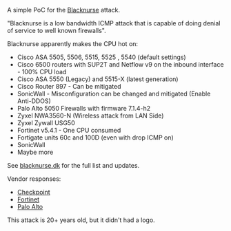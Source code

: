A simple PoC for the [Blacknurse](http://www.blacknurse.dk/) attack.

"Blacknurse is a low bandwidth ICMP attack that is capable of doing
denial of service to well known firewalls".

Blacknurse apparently makes the CPU hot on:
* Cisco ASA 5505, 5506, 5515, 5525 , 5540 (default settings)
* Cisco 6500 routers with SUP2T and Netflow v9 on the inbound interface - 100% CPU load
* Cisco ASA 5550 (Legacy) and 5515-X (latest generation)
* Cisco Router 897 - Can be mitigated
* SonicWall - Misconfiguration can be changed and mitigated (Enable Anti-DDOS)
* Palo Alto 5050 Firewalls with firmware 7.1.4-h2
* Zyxel NWA3560-N (Wireless attack from LAN Side)
* Zyxel Zywall USG50
* Fortinet v5.4.1 - One CPU consumed
* Fortigate units 60c and 100D (even with drop ICMP on)
* SonicWall
* Maybe more

See [blacknurse.dk](http://www.blacknurse.dk) for the full list and updates.

Vendor responses:
* [Checkpoint](https://supportcenter.checkpoint.com/supportcenter/portal?eventSubmit_doGoviewsolutiondetails=&solutionid=sk114500)
* [Fortinet](https://blog.fortinet.com/2016/11/14/black-nurse-ddos-attack-power-of-granular-packet-inspection-of-fortiddos-with-unpredictable-ddos-attacks)
* [Palo Alto](http://researchcenter.paloaltonetworks.com/2016/11/note-customers-regarding-blacknurse-report/)

This attack is 20+ years old, but it didn't had a logo.
